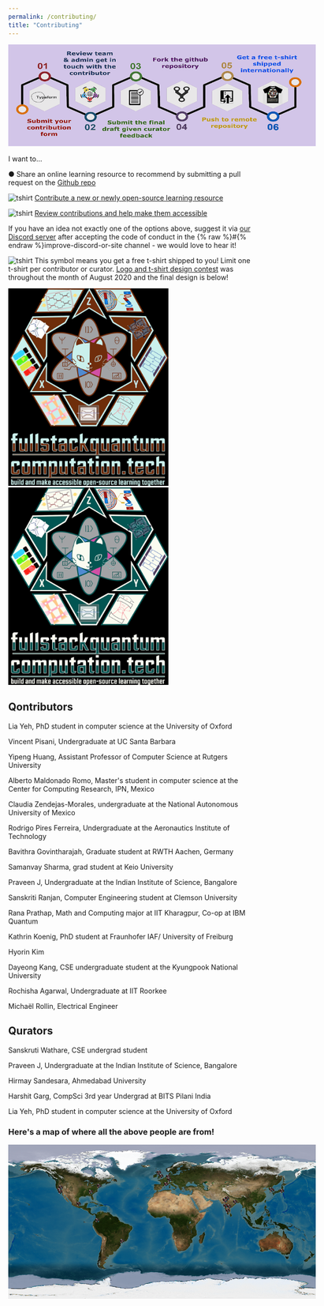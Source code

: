 ```yaml
---
permalink: /contributing/
title: "Contributing"
---
```


<div style="width: 65vw">
<img src="/assets/images/jayantis_qontributing_infographic.png">
</div>

I want to...

&#9679; Share an online learning resource to recommend by submitting a pull request on the [Github repo](https://github.com/Quantum-Universal-Education/Quantum-Universal-Education.github.io)

![tshirt](/assets/images/t-shirt.png "t-shirt") [Contribute a new or newly open-source learning resource](https://quantumuniversaled.typeform.com/to/TYDeLwCr)

![tshirt](/assets/images/t-shirt.png "t-shirt") [Review contributions and help make them accessible](https://quantumuniversaled.typeform.com/to/TYDeLwCr)

If you have an idea not exactly one of the options above, suggest it via [our Discord server](https://discord.gg/NDm9e9W) after accepting the code of conduct in the {% raw %}#{% endraw %}improve-discord-or-site channel - we would love to hear it!

![tshirt](/assets/images/t-shirt.png "t-shirt") This symbol means you get a free t-shirt shipped to you!  Limit one t-shirt per contributor or curator.  [Logo and t-shirt design contest](https://fullstackquantumcomputation.tech/t-shirt-contest/) was throughout the month of August 2020 and the final design is below!

<div style="width: 65vw">
  <div class="column">
    <img src="/assets/images/designs/fsqc_shirt_sky-coffee.png" alt="quantum computing hardwares schroedinger's cat shirt design sky coffee" width="325">
    <img src="/assets/images/designs/fsqc_shirt_pale-teal.png" alt="quantum computing hardwares schroedinger's cat shirt design pale teal" width="325">
  </div>
</div>

## Qontributors

Lia Yeh, PhD student in computer science at the University of Oxford

Vincent Pisani, Undergraduate at UC Santa Barbara

Yipeng Huang, Assistant Professor of Computer Science at Rutgers University

Alberto Maldonado Romo, Master's student in computer science at the Center for Computing Research, IPN, Mexico

Claudia Zendejas-Morales, undergraduate at the National Autonomous University of Mexico

Rodrigo Pires Ferreira, Undergraduate at the Aeronautics Institute of Technology

Bavithra Govintharajah, Graduate student at RWTH Aachen, Germany

Samanvay Sharma, grad student at Keio University

Praveen J, Undergraduate at the Indian Institute of Science, Bangalore

Sanskriti Ranjan, Computer Engineering student at Clemson University

Rana Prathap, Math and Computing major at IIT Kharagpur, Co-op at IBM Quantum

Kathrin Koenig, PhD student at Fraunhofer IAF/ University of Freiburg

Hyorin Kim

Dayeong Kang, CSE undergraduate student at the Kyungpook National University

Rochisha Agarwal, Undergraduate at IIT Roorkee

Michaël Rollin, Electrical Engineer

## Qurators

Sanskruti Wathare, CSE undergrad student

Praveen J, Undergraduate at the Indian Institute of Science, Bangalore

Hirmay Sandesara, Ahmedabad University

Harshit Garg, CompSci 3rd year Undergrad at BITS Pilani India

Lia Yeh, PhD student in computer science at the University of Oxford

### Here's a map of where all the above people are from!
<div style="width: 65vw">
<img src="/assets/images/fsqc_map.png">
</div>
